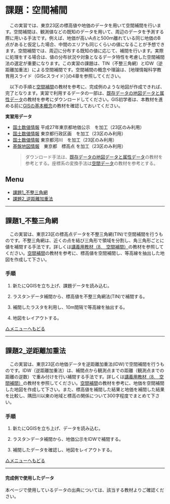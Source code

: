 # 課題：空間補間
　この実習では、東京23区の標高値や地価のデータを用いて空間補間を行います。空間補間は、観測値などの既知のデータを用いて、周辺のデータを予測する際に用いる手法です。例えば、地価が高いA点と500ｍ離れている同じ地価のB点があると仮定した場合、中間のエリアも同じくらいの値になることが予想できます。空間補間では、周辺に分布する既知の値に応じて、補間を行います。実際に処理をする場合は、値の分布状況や対象となるデータ特性を考慮した空間補間法の選定が重要になります。この実習の課題は、TIN（不整三角網）とIDW（逆距離加重法）による空間補間です。空間補間の概念や理論は、[地理情報科学教育用スライド（GIScスライド）]の4章を参照してください。

　以下の手順と[空間補間]の教材を参考に、完成例のような地図が作成できれば、完了となります。実習で利用するデータの一部は、[既存データの地図データと属性データ]の教材を参考にダウンロードしてください。GIS初学者は、本教材を進める前に[GISの基本概念]の教材を確認しておいてください。

**実習用データ**

* [国土数値情報] 平成27年東京都地価公示　を加工（23区のみ利用）
* [国土数値情報] 東京都行政区画　を加工（23区のみ利用）
* [国土数値情報] 東京都河川　を加工（23区のみ利用）
* [基盤地図情報]　東京都　標高点 を加工（23区のみ利用）
  >ダウンロード手法は、[既存データの地図データと属性データ]の教材を参考とする。座標系の変換手法は[空間データ]の教材を参考とする。

**Menu**
--------
* [課題1_不整三角網](#課題1_不整三角網)
* [課題2_逆距離加重法](#課題2_逆距離加重法)

-----------------

## 課題1_不整三角網
　この実習は、東京23区の標高点データを不整三角網(TIN)で空間補間を行うものです。不整三角網は、近くの点を結び三角形で領域を分割し、角三角形ごとに値を補間する手法です。詳しくは[講義用教材（8.　空間補間）](http://curricula.csis.u-tokyo.ac.jp/slide/4.html)の教材を参照してください。[空間補間]の教材を参考に、標高値を空間補間し、等高線を抽出した地図を作成して下さい。

### 手順
1. 新たにQGISを立ち上げ、課題データを読み込む。

2. ラスタ＞データ補間から、標高値を不整三角網法(TIN)で補間する。

3. 補間したラスタを利用し、10m間隔で等高線を抽出する。

4. 地図をレイアウトする。

[△メニューへもどる]

--------

## 課題2_逆距離加重法
　この実習は、東京23区の地価データを逆距離加重法(IDW)で空間補間を行うものです。IDW（逆距離加重法）は、補間点から観測点までの距離（観測点までの距離の逆数）で重み付けを行い補間する手法です。詳しくは[講義用教材（8.　空間補間）](http://curricula.csis.u-tokyo.ac.jp/slide/4.html)の教材を参照してください。[空間補間]の教材を参考に、地価を空間補間した地図を作成して下さい。また、標高値を補間した結果と地価を補間した結果を比較し、隅田川以東の地域と標高の関係について300字程度でまとめて下さい。

### 手順
1. 新たにQGISを立ち上げ、データを読み込む。

2. ラスタ＞データ補間から、地価公示をIDWで補間する。

3. 補間したデータを確認し、地図をレイアウトする。

[△メニューへもどる]

--------

#### 完成例で使用したデータ
本ページで使用しているデータの出典については、該当する教材よりご確認ください。

[△メニューへもどる]:空間データ.md#menu
[作業メモ]:https://github.com/yamauchi-inochu/demo/blob/master/GISオープン教材/実習課題/作業メモ.md
[QGISビギナーズマニュアル]:../../QGISビギナーズマニュアル/QGISビギナーズマニュアル.md
[GRASSビギナーズマニュアル]:../../GRASSビギナーズマニュアル/GRASSビギナーズマニュアル.md
[GISの基本概念]:../../01_GISの基本概念/GISの基本概念.md
[既存データの地図データと属性データ]:../../07_既存データの地図データと属性データ/既存データの地図データと属性データ.md
[空間データ]:../../08_空間データ/空間データ.md
[空間データの結合・修正]:../../10_空間データの統合・修正/空間データの統合・修正.md
[視覚的伝達]:../../21_視覚的伝達/視覚的伝達.md
[政府統計局e-stat]:https://www.e-stat.go.jp/SG1/estat/eStatTopPortal.do
[国土数値情報]:http://nlftp.mlit.go.jp/ksj/
[基本的な空間解析]:../../11_基本的な空間解析/基本的な空間解析.md
[ネットワーク解析]:../../12_ネットワーク解析/ネットワーク解析.md
[領域解析]:../../13_領域解析/領域解析.md
[点データの解析]:../../14_点データの解析/点データの解析.md
[ラスタデータの解析]:../../15_ラスタデータの解析/ラスタデータの解析.md
[空間補間]:../../18_空間補間/空間補間.md
[基盤地図情報]:http://www.gsi.go.jp/kiban/
